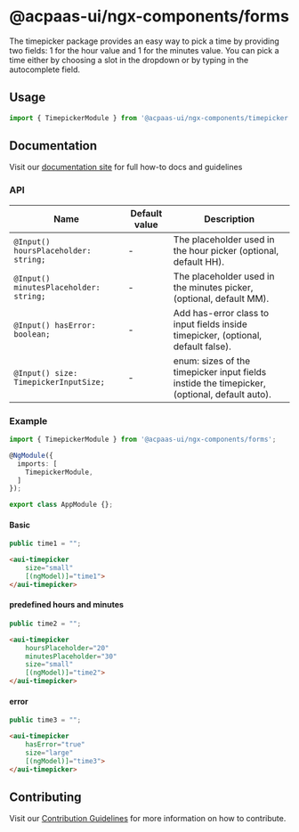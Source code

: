 # @acpaas-ui/ngx-components/forms

The timepicker package provides an easy way to pick a time by providing two fields: 1 for the hour value and 1 for the minutes value. You can pick a time either by choosing a slot in the dropdown or by typing in the autocomplete field.

## Usage

```typescript
import { TimepickerModule } from '@acpaas-ui/ngx-components/timepicker'`;
```

## Documentation

Visit our [documentation site](https://acpaas-ui.digipolis.be/) for full how-to docs and guidelines

### API

| Name         | Default value | Description |
| -----------  | ------ | -------------------------- |
| `@Input() hoursPlaceholder: string;` | - | The placeholder used in the hour picker (optional, default HH). |
| `@Input() minutesPlaceholder: string;` | - | The placeholder used in the minutes picker, (optional, default MM). |
| `@Input() hasError: boolean;` | - | Add has-error class to input fields inside timepicker, (optional, default false). |
| `@Input() size: TimepickerInputSize;` | - | enum: sizes of the timepicker input fields instide the timepicker, (optional, default auto). |

### Example

```typescript
import { TimepickerModule } from '@acpaas-ui/ngx-components/forms';

@NgModule({
  imports: [
    TimepickerModule,
  ]
});

export class AppModule {};
```

#### Basic

```typescript
public time1 = "";
```

```html
<aui-timepicker
	size="small"
	[(ngModel)]="time1">
</aui-timepicker>
```

#### predefined hours and minutes

```typescript
public time2 = "";
```

```html
<aui-timepicker
	hoursPlaceholder="20"
	minutesPlaceholder="30"
	size="small"
	[(ngModel)]="time2">
</aui-timepicker>
```

#### error

```typescript
public time3 = "";
```

```html
<aui-timepicker
	hasError="true"
	size="large"
	[(ngModel)]="time3">
</aui-timepicker>
```

## Contributing

Visit our [Contribution Guidelines](../../../../../CONTRIBUTING.md) for more information on how to contribute.
